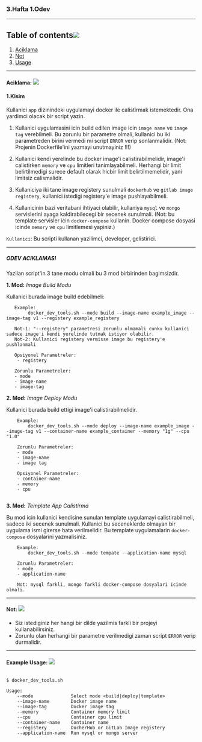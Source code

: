 

### 3.Hafta 1.Odev
---

## Table of contents[![](./docs/img/pin.svg)](#table-of-contents)

1. [Aciklama](#aciklama)
2. [Not](#not)
3. [Usage](#usage)

---

#### Aciklama: [![](./docs/img/pin.svg)](#aciklama)

#### 1.Kisim

Kullanici `app` dizinindeki uygulamayi docker ile calistirmak istemektedir. Ona yardimci olacak bir script yazin.

1. Kullanici uygulamasini icin build edilen image icin `image name` ve `image tag` verebilmeli. Bu zorunlu 
   bir parametre olmali, kullanici bu iki parametreden birini vermedi mi script `ERROR` verip sonlanmalidir.
   (Not: Projenin Dockerfile'ini yazmayi unutmayiniz !!!)

2. Kullanici kendi yerelinde bu docker image'i calistirabilmelidir, image'i calistirken `memory` ve `cpu` limitleri
   tanimlayabilmeli. Herhangi bir limit belirtilmedigi surece default olarak hicbir limit belirtilmemelidir, yani 
   limitsiz calismalidir.

3. Kullaniciya iki tane image registery sunulmali `dockerhub` ve `gitlab image registery`, kullanici istedigi registery'e image pushlayabilmeli.

4. Kullanicinin bazi veritabani ihtiyaci olabilir, kullaniya `mysql` ve `mongo` servislerini ayaga kaldirabilecegi bir secenek sunulmali.
   (Not: bu template servisler icin `docker-compose` kullanin. Docker compose dosyasi icinde `memory` ve `cpu` limitlemesi yapiniz.)


`Kullanici`: Bu scripti kullanan yazilimci, developer, gelistirici.

---

##### ODEV ACIKLAMASI ####

Yazilan script'in 3 tane modu olmali bu 3 mod birbirinden bagimsizdir.

**1. Mod:** *Image Build Modu*

   Kullanici burada image build edebilmeli:

```shell
   Example:
        docker_dev_tools.sh --mode build --image-name example_image --image-tag v1 --registery example_registery     
    
   Not-1: "--registery" parametresi zorunlu olmamali cunku kullanici sadece image'i kendi yerelinde tutmak istiyor olabilir.  
   Not-2: Kullanici registery vermisse image bu registery'e pushlanmali
   
   Opsiyonel Parametreler:
    - registery
   
   Zorunlu Parametreler:
   - mode
   - image-name
   - image-tag
```

**2. Mod:** *Image Deploy Modu*

Kullanici burada build ettigi image'i calistirabilmelidir.

```shell
    Example: 
        docker_dev_tools.sh --mode deploy --image-name example_image --image-tag v1 --container-name example_container --memory "1g" --cpu "1.0"
    
    Zorunlu Parametreler:
    - mode
    - image-name
    - image tag
    
    Opsiyonel Parametreler:
    - container-name
    - memory
    - cpu 
          
```

**3. Mod:** *Template App Calistirma*

Bu mod icin kullanici kendisine sunulan template uygulamayi calistirabilmeli, sadece iki secenek sunulmali.
Kullanici bu seceneklerde olmayan bir uygulama ismi girerse hata verilmelidir. Bu template uygulamalarin `docker-compose` 
dosyalarini yazmalisiniz.

```shell
    Example: 
        docker_dev_tools.sh --mode tempate --application-name mysql
    
    Zorunlu Parametreler:
    - mode
    - application-name
    
    Not: mysql farkli, mongo farkli docker-compose dosyalari icinde olmali.
```




---

#### Not: [![](./docs/img/pin.svg)](#not)

- Siz istediginiz her hangi bir dilde yazilmis farkli bir projeyi kullanabilirsiniz.
- Zorunlu olan herhangi bir parametre verilmedigi zaman script `ERROR` verip durmalidir.
---


#### Example Usage: [![](./docs/img/pin.svg)](#usage)


```shell

$ docker_dev_tools.sh

Usage:
    --mode              Select mode <build|deploy|template> 
    --image-name        Docker image name
    --image-tag         Docker image tag
    --memory            Container memory limit
    --cpu               Container cpu limit
    --container-name    Container name
    --registery         DocherHub or GitLab Image registery
    --application-name  Run mysql or mongo server
```

